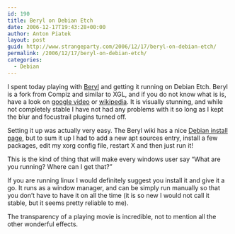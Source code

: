 ```yaml
---
id: 190
title: Beryl on Debian Etch
date: 2006-12-17T19:43:28+00:00
author: Anton Piatek
layout: post
guid: http://www.strangeparty.com/2006/12/17/beryl-on-debian-etch/
permalink: /2006/12/17/beryl-on-debian-etch/
categories:
  - Debian
---
```

I spent today playing with [Beryl](http://www.beryl-project.org) and getting it running on Debian Etch. Beryl is a fork from Compiz and similar to XGL, and if you do not know what is is, have a look on [google video](http://video.google.co.uk/videosearch?q=beryl) or [wikipedia](http://en.wikipedia.org/wiki/Beryl_(window_manager)). It is visually stunning, and while not completely stable I have not had any problems with it so long as I kept the blur and focustrail plugins turned off.

Setting it up was actually very easy. The Beryl wiki has a nice [Debian install page](http://wiki.beryl-project.org/wiki/Install/Debian), but to sum it up I had to add a new apt sources entry, install a few packages, edit my xorg config file, restart X and then just run it!

This is the kind of thing that will make every windows user say &#8220;What are you running? Where can I get that?&#8221;

If you are running linux I would definitely suggest you install it and give it a go. It runs as a window manager, and can be simply run manually so that you don&#8217;t have to have it on all the time (it is so new I would not call it stable, but it seems pretty reliable to me).

The transparency of a playing movie is incredible, not to mention all the other wonderful effects.